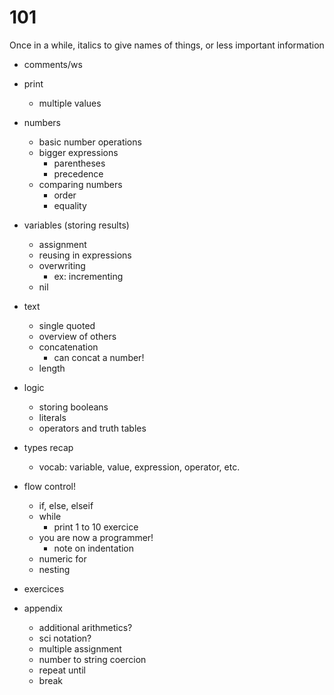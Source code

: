 101
===

Once in a while, italics to give names of things, or less important information

- comments/ws
- print
	- multiple values
- numbers
	- basic number operations
	- bigger expressions
		- parentheses
		- precedence
	- comparing numbers
		- order
		- equality
- variables (storing results)
	- assignment
	- reusing in expressions
	- overwriting
		- ex: incrementing
	- nil
- text
	- single quoted
	- overview of others
	- concatenation
		- can concat a number!
	- length
- logic
	- storing booleans
	- literals
	- operators and truth tables
- types recap
	- vocab: variable, value, expression, operator, etc.
- flow control!
	- if, else, elseif
	- while
		- print 1 to 10 exercice
	- you are now a programmer!
		- note on indentation
	- numeric for
	- nesting

- exercices

- appendix
	- additional arithmetics?
	- sci notation?
	- multiple assignment
	- number to string coercion
	- repeat until
	- break
